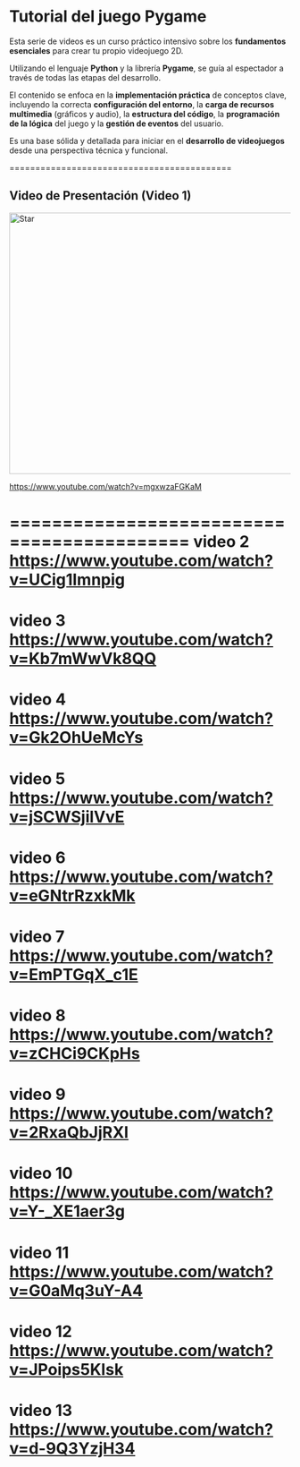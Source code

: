 # Tutorial del juego Pygame

Esta serie de videos es un curso práctico intensivo sobre los **fundamentos esenciales** para crear tu propio videojuego 2D. 

Utilizando el lenguaje **Python** y la librería **Pygame**, se guía al espectador a través de todas las etapas del desarrollo. 

El contenido se enfoca en la **implementación práctica** de conceptos clave, incluyendo la correcta **configuración del entorno**, la **carga de recursos multimedia** (gráficos y audio), la **estructura del código**, la **programación de la lógica** del juego y la **gestión de eventos** del usuario. 

Es una base sólida y detallada para iniciar en el **desarrollo de videojuegos** desde una perspectiva técnica y funcional.

=========================================== 
## Video de Presentación (Video 1)
<img width="960" height="467" alt="Star" src="https://github.com/user-attachments/assets/28e525a2-a611-4711-9449-98b2c754cb5a" />

https://www.youtube.com/watch?v=mgxwzaFGKaM

===========================================
video 2
https://www.youtube.com/watch?v=UCig1Imnpig
===========================================
video 3
https://www.youtube.com/watch?v=Kb7mWwVk8QQ
===========================================
video 4
https://www.youtube.com/watch?v=Gk2OhUeMcYs
===========================================
video 5
https://www.youtube.com/watch?v=jSCWSjilVvE
===========================================
video 6
https://www.youtube.com/watch?v=eGNtrRzxkMk
===========================================
video 7
https://www.youtube.com/watch?v=EmPTGqX_c1E
===========================================
video 8
https://www.youtube.com/watch?v=zCHCi9CKpHs
===========================================
video 9
https://www.youtube.com/watch?v=2RxaQbJjRXI
===========================================
video 10
https://www.youtube.com/watch?v=Y-_XE1aer3g
===========================================
video 11
https://www.youtube.com/watch?v=G0aMq3uY-A4
===========================================
video 12
https://www.youtube.com/watch?v=JPoips5Klsk
===========================================
video 13
https://www.youtube.com/watch?v=d-9Q3YzjH34
===========================================











